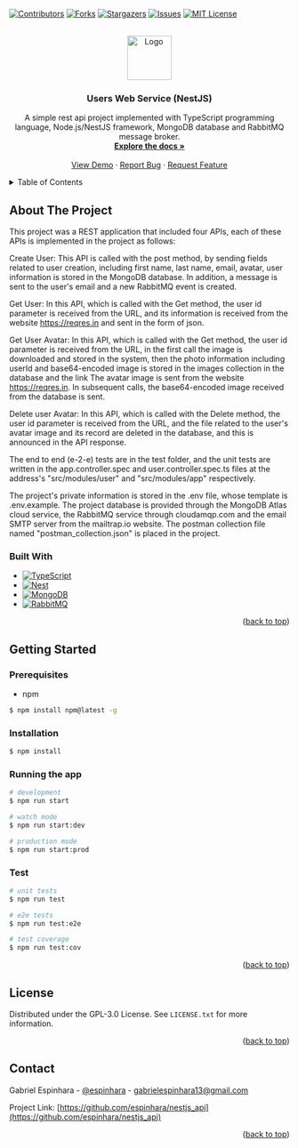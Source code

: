 <a name="readme-top"></a>
[![Contributors][contributors-shield]][contributors-url]
[![Forks][forks-shield]][forks-url]
[![Stargazers][stars-shield]][stars-url]
[![Issues][issues-shield]][issues-url]
[![MIT License][license-shield]][license-url]



<!-- PROJECT LOGO -->
<br />
<div align="center">
  <a href="https://github.com/espinhara/nestjs_api">
    <img src="https://camo.githubusercontent.com/5f54c0817521724a2deae8dedf0c280a589fd0aa9bffd7f19fa6254bb52e996a/68747470733a2f2f6e6573746a732e636f6d2f696d672f6c6f676f2d736d616c6c2e737667" alt="Logo" width="80" height="80">
  </a>

<h3 align="center">Users Web Service (NestJS)</h3>

  <p align="center">
    A simple rest api project implemented with TypeScript programming language, Node.js/NestJS framework, MongoDB database and RabbitMQ message broker. 
    <br />
    <a href="https://github.com/espinhara/nestjs_api/wiki"><strong>Explore the docs »</strong></a>
    <br />
    <br />
    <a href="https://github.com/espinhara/nestjs_api">View Demo</a>
    ·
    <a href="https://github.com/espinhara/issues">Report Bug</a>
    ·
    <a href="https://github.com/espinhara/issues">Request Feature</a>
  </p>
</div>



<!-- TABLE OF CONTENTS -->
<details>
  <summary>Table of Contents</summary>
  <ol>
    <li>
      <a href="#about-the-project">About The Project</a>
      <ul>
        <li><a href="#built-with">Built With</a></li>
      </ul>
    </li>
    <li>
      <a href="#getting-started">Getting Started</a>
      <ul>
        <li><a href="#prerequisites">Prerequisites</a></li>
        <li><a href="#installation">Installation</a></li>
      </ul>
    </li>
    <li><a href="#license">License</a></li>
    <li><a href="#contact">Contact</a></li>
  </ol>
</details>



<!-- ABOUT THE PROJECT -->
## About The Project
This project was a REST application that included four APIs, each of these APIs is implemented in the project as follows:

Create User:
This API is called with the post method, by sending fields related to user creation, including first name, last name, email, avatar, user information is stored in the MongoDB database. In addition, a message is sent to the user's email and a new RabbitMQ event is created.

Get User:
In this API, which is called with the Get method, the user id parameter is received from the URL, and its information is received from the website https://reqres.in and sent in the form of json.

Get User Avatar:
In this API, which is called with the Get method, the user id parameter is received from the URL, in the first call the image is downloaded and stored in the system, then the photo information including userId and base64-encoded image is stored in the images collection in the database and the link The avatar image is sent from the website https://reqres.in. In subsequent calls, the base64-encoded image received from the database is sent.

Delete user Avatar:
In this API, which is called with the Delete method, the user id parameter is received from the URL, and the file related to the user's avatar image and its record are deleted in the database, and this is announced in the API response.

The end to end (e-2-e) tests are in the test folder, and the unit tests are written in the app.controller.spec and user.controller.spec.ts files at the address's "src/modules/user" and "src/modules/app" respectively.

The project's private information is stored in the .env file, whose template is .env.example. The project database is provided through the MongoDB Atlas cloud service, the RabbitMQ service through cloudamqp.com and the email SMTP server from the mailtrap.io website. The postman collection file named "postman_collection.json" is placed in the project.


### Built With

* [![TypeScript][TypeScript]][TypeScript-url]
* [![Nest][NestJS]][Nest-url]
* [![MongoDB][MongoDB]][MongoDB-url]
* [![RabbitMQ][RabbitMQ]][RabbitMQ-url]

<p align="right">(<a href="#readme-top">back to top</a>)</p>



<!-- GETTING STARTED -->
## Getting Started

### Prerequisites

* npm
```sh
$ npm install npm@latest -g
```

### Installation

```bash
$ npm install
```

### Running the app

```bash
# development
$ npm run start

# watch mode
$ npm run start:dev

# production mode
$ npm run start:prod
```

### Test

```bash
# unit tests
$ npm run test

# e2e tests
$ npm run test:e2e

# test coverage
$ npm run test:cov
```

<p align="right">(<a href="#readme-top">back to top</a>)</p>


<!-- LICENSE -->
## License

Distributed under the GPL-3.0 License. See `LICENSE.txt` for more information.

<p align="right">(<a href="#readme-top">back to top</a>)</p>



<!-- CONTACT -->
## Contact

Gabriel Espinhara - [@espinhara](https://github.com/espinhara) - gabrielespinhara13@gmail.com

Project Link: [https://github.com/espinhara/nestjs_api](https://github.com/espinhara/nestjs_api)

<p align="right">(<a href="#readme-top">back to top</a>)</p>



<!-- MARKDOWN LINKS & IMAGES -->
<!-- https://www.markdownguide.org/basic-syntax/#reference-style-links -->
[contributors-shield]: https://img.shields.io/github/contributors/espinhara/nestjs_api.svg?style=for-the-badge
[contributors-url]: https://github.com/espinhara/nestjs_api/graphs/contributors
[forks-shield]: https://img.shields.io/github/forks/espinhara/nestjs_api.svg?style=for-the-badge
[forks-url]: https://github.com/espinhara/nestjs_api/network/members
[stars-shield]: https://img.shields.io/github/stars/espinhara/nestjs_api.svg?style=for-the-badge
[stars-url]: https://github.com/espinhara/nestjs_api/stargazers
[issues-shield]: https://img.shields.io/github/issues/espinhara/nestjs_api.svg?style=for-the-badge
[issues-url]: https://github.com/espinhara/nestjs_api/issues
[license-shield]: https://img.shields.io/github/license/espinhara/nestjs_api.svg?style=for-the-badge
[license-url]: https://github.com/espinhara/nestjs_api/blob/master/LICENSE.txt
[NestJS]: https://img.shields.io/badge/nestjs-%23E0234E.svg?style=for-the-badge&logo=nestjs&logoColor=white
[Nest-url]: https://nestjs.com
[TypeScript]: https://img.shields.io/badge/typescript-%23007ACC.svg?style=for-the-badge&logo=typescript&logoColor=white
[TypeScript-url]: https://www.typescriptlang.org/
[MongoDB]: https://img.shields.io/badge/MongoDB-%234ea94b.svg?style=for-the-badge&logo=mongodb&logoColor=white
[MongoDB-url]: https://www.mongodb.com
[RabbitMQ]: https://img.shields.io/badge/Rabbitmq-FF6600?style=for-the-badge&logo=rabbitmq&logoColor=white
[RabbitMQ-url]: https://www.rabbitmq.com/
